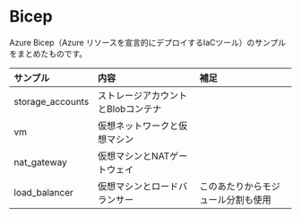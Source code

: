 # Bicep

Azure Bicep（Azure リソースを宣言的にデプロイするIaCツール）のサンプルをまとめたものです。

|サンプル|内容|補足|
|:--|:--|:--|
|storage_accounts|ストレージアカウントとBlobコンテナ||
|vm|仮想ネットワークと仮想マシン||
|nat_gateway|仮想マシンとNATゲートウェイ||
|load_balancer|仮想マシンとロードバランサー|このあたりからモジュール分割も使用|
